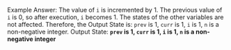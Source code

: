 Example Answer:
The value of `i` is incremented by 1. The previous value of `i` is 0, so after execution, `i` becomes 1. The states of the other variables are not affected. Therefore, the Output State is: `prev` is 1, `curr` is 1, `i` is 1, `n` is a non-negative integer.
Output State: **`prev` is 1, `curr` is 1, `i` is 1, `n` is a non-negative integer**